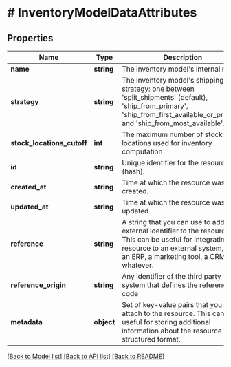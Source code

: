 # # InventoryModelDataAttributes

## Properties

Name | Type | Description | Notes
------------ | ------------- | ------------- | -------------
**name** | **string** | The inventory model&#39;s internal name. | [optional]
**strategy** | **string** | The inventory model&#39;s shipping strategy: one between &#39;split_shipments&#39; (default), &#39;ship_from_primary&#39;, &#39;ship_from_first_available_or_primary&#39; and &#39;ship_from_most_available&#39;. | [optional]
**stock_locations_cutoff** | **int** | The maximum number of stock locations used for inventory computation | [optional]
**id** | **string** | Unique identifier for the resource (hash). | [optional]
**created_at** | **string** | Time at which the resource was created. | [optional]
**updated_at** | **string** | Time at which the resource was last updated. | [optional]
**reference** | **string** | A string that you can use to add any external identifier to the resource. This can be useful for integrating the resource to an external system, like an ERP, a marketing tool, a CRM, or whatever. | [optional]
**reference_origin** | **string** | Any identifier of the third party system that defines the reference code | [optional]
**metadata** | **object** | Set of key-value pairs that you can attach to the resource. This can be useful for storing additional information about the resource in a structured format. | [optional]

[[Back to Model list]](../../README.md#models) [[Back to API list]](../../README.md#endpoints) [[Back to README]](../../README.md)
